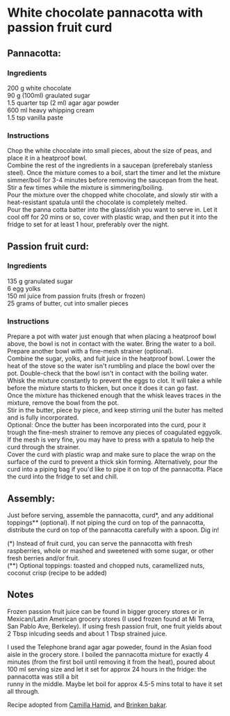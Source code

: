 # White chocolate pannacotta with passion fruit curd  
  
## Pannacotta:
### Ingredients  
200 g white chocolate  
90 g (100ml) graulated sugar  
1.5 quarter tsp (2 ml) agar agar powder  
600 ml heavy whipping cream  
1.5 tsp vanilla paste  

### Instructions  
Chop the white chocolate into small pieces, about the size of peas, and place it in a heatproof bowl.  
Combine the rest of the ingredients in a saucepan (preferebaly stanless steel). Once the mixture comes to a boil, start the timer and let the mixture simmer/boil for 3-4 minutes before removing the saucepan from the heat. Stir a few times while the mixture is simmering/boiling.  
Pour the mixture over the chopped white chocolate, and slowly stir with a heat-resistant spatula until the chocolate is completely melted.  
Pour the panna cotta batter into the glass/dish you want to serve in. Let it cool off for 20 mins or so, cover with plastic wrap, and then put it into the fridge
to set for at least 1 hour, preferably over the night.  


## Passion fruit curd:  
### Ingredients  
135 g granulated sugar  
6 egg yolks  
150 ml juice from passion fruits (fresh or frozen)  
25 grams of butter, cut into smaller pieces  

### Instructions  
Prepare a pot with water just enough that when placing a heatproof bowl above, the bowl is not in contact with the water. Bring the water to a boil. Prepare another bowl with a fine-mesh strainer (optional).  
Combine the sugar, yolks, and fuit juice in the heatproof bowl. Lower the heat of the stove so the water isn't rumbling and place the bowl over the pot. Double-check that the bowl isn't in contact with the boiling water.  
Whisk the mixture constantly to prevent the eggs to clot. It will take a while before the mixture starts to thicken, but once it does it can go fast.  
Once the mixture has thickened enough that the whisk leaves traces in the mixture, remove the bowl from the pot.  
Stir in the butter, piece by piece, and keep stirring unil the buter has melted and is fully incorporated.  
Optional: Once the butter has been incorporated into the curd, pour it trough the fine-mesh strainer to remove any pieces of coagulated eggyolk. If the mesh is 
very fine, you may have to press with a spatula to help the curd through the strainer.  
Cover the curd with plastic wrap and make sure to place the wrap on the surface of the curd to prevent a thick skin forming. Alternatively, pour the curd into a 
piping bag if you'd like to pipe it on top of the pannacotta. Place the curd into the fridge to set and chill.  


## Assembly:  
Just before serving, assemble the pannacotta, curd*, and any additional toppings** (optional). If not piping the curd on top of the pannacotta, distribute the curd on top of the pannacotta carefully with a spoon. Dig in!    

(*) Instead of fruit curd, you can serve the pannacotta with fresh raspberries, whole or mashed and sweetened with some sugar, or other fresh berries and/or fruit.  
(**) Optional toppings: toasted and chopped nuts, caramellized nuts, coconut crisp (recipe to be added)

## Notes
Frozen passion fruit juice can be found in bigger grocery stores or in Mexican/Latin American grocery stores (I used frozen found at Mi Terra, San Pablo Ave, 
Berkeley). If using fresh passion fruit, one fruit yields about 2 Tbsp inlcuding seeds and about 1 Tbsp strained juice.  

I used the Telephone brand agar agar poweder, found in the Asian food aisle in the grocery store. I boiled the pannacotta mixture for exactly 4 minutes (from the 
first boil until removing it from the heat), poured about 100 ml serving size and let it set for approx 24 hours in the fridge: the pannacotta was still a bit  
runny in the middle. Maybe let boil for approx 4.5-5 mins total to have it set all through.  

Recipe adopted from [Camilla Hamid](https://mykitchenstories.se/vit-choklad-pannacotta-med-passionsfrukt-kokosflarn/), and [Brinken bakar](https://brinkenbakar.se/enkel-pannacotta-och-passionsfruktdessert-i-glas/).
